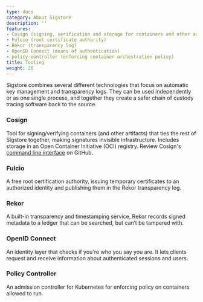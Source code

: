 ```yaml
---
type: docs
category: About Sigstore
description: ''
features:
- Cosign (signing, verification and storage for containers and other artifacts)
- Fulcio (root certificate authority)
- Rekor (transparency log)
- OpenID Connect (means of authentication)
- policy-controller (enforcing container orchestration policy)
title: Tooling
weight: 20
---
```


Sigstore combines several different technologies that focus on automatic key management and transparency logs. They can be used independently or as one single process, and together they create a safer chain of custody tracing software back to the source.

<list :items="features" type="info"></list>

### Cosign

Tool for signing/verifying containers (and other artifacts) that ties the rest of Sigstore together, making signatures invisible infrastructure. Includes storage in an Open Container Initiative (OCI) registry. Review Cosign's [command line interface](https://github.com/sigstore/cosign/tree/main/doc) on GitHub.

### Fulcio

A free root certification authority, issuing temporary certificates to an authorized identity and publishing them in the Rekor transparency log.

### Rekor

A built-in transparency and timestamping service, Rekor records signed metadata to a ledger that can be searched, but can’t be tampered with.

### OpenID Connect

An identity layer that checks if you're who you say you are. It lets clients request and receive information about authenticated sessions and users.

### Policy Controller

An admission controller for Kubernetes for enforcing policy on
containers allowed to run.
